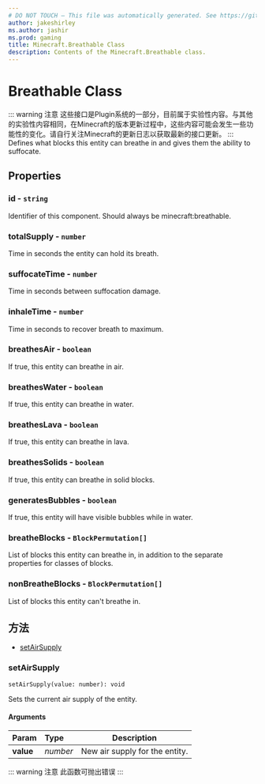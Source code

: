 ```yaml
---
# DO NOT TOUCH — This file was automatically generated. See https://github.com/Mojang/MinecraftScriptingApiDocsGenerator to modify descriptions, examples, etc.
author: jakeshirley
ms.author: jashir
ms.prod: gaming
title: Minecraft.Breathable Class
description: Contents of the Minecraft.Breathable class.
---
```

# Breathable Class
::: warning 注意
这些接口是Plugin系统的一部分，目前属于实验性内容。与其他的实验性内容相同，在Minecraft的版本更新过程中，这些内容可能会发生一些功能性的变化。请自行关注Minecraft的更新日志以获取最新的接口更新。
:::
Defines what blocks this entity can breathe in and gives them the ability to suffocate.

## Properties
### **id** - `string`
Identifier of this component. Should always be minecraft:breathable.


### **totalSupply** - `number`
Time in seconds the entity can hold its breath.


### **suffocateTime** - `number`
Time in seconds between suffocation damage.


### **inhaleTime** - `number`
Time in seconds to recover breath to maximum.


### **breathesAir** - `boolean`
If true, this entity can breathe in air.


### **breathesWater** - `boolean`
If true, this entity can breathe in water.


### **breathesLava** - `boolean`
If true, this entity can breathe in lava.


### **breathesSolids** - `boolean`
If true, this entity can breathe in solid blocks.


### **generatesBubbles** - `boolean`
If true, this entity will have visible bubbles while in water.


### **breatheBlocks** - `BlockPermutation[]`
List of blocks this entity can breathe in, in addition to the separate properties for classes of blocks.


### **nonBreatheBlocks** - `BlockPermutation[]`
List of blocks this entity can't breathe in.



## 方法
- [setAirSupply](#setairsupply)
  
### **setAirSupply**
`
setAirSupply(value: number): void
`

Sets the current air supply of the entity.
#### Arguments
| Param | Type | Description |
| :--- | :--- | :---: |
| **value** | *number* | New air supply for the entity. |


::: warning 注意
此函数可抛出错误
:::

